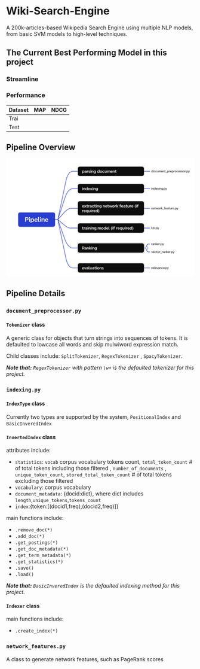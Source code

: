 # Wiki-Search-Engine
A 200k-articles-based Wikipedia Search Engine using multiple NLP models, from basic SVM models to high-level techniques. 

## The Current Best Performing Model in this project
### Streamline
### Performance

| Dataset | MAP | NDCG |
|---------|-----|------|
| Trai|     |      |
| Test    |     |      |


## Pipeline Overview
![alt text](image.png)

## Pipeline Details
### `document_preprocessor.py`
####  `Tokenizer`  class
A generic class for objects that turn strings into sequences of tokens. It is defaulted to lowcase all words and skip mulwiword expression match. 

Child classes include: `SplitTokenizer`, `RegexTokenizer` , `SpacyTokenizer`.

 <em> **Note that:** `RegexTokenizer` with pattern `\w+` is the defaulted tokenizer for this project. </em>

### `indexing.py`

#### `IndexType` class

Currently two types are supported by the system, `PositionalIndex` and `BasicInveredIndex` 

#### `InvertedIndex` class
attributes include:
- `statistics`: `vocab` corpus vocabulary tokens count, `total_token_count` # of total tokens including those filtered , `number_of_documents` , `unique_token_count`, `stored_total_token_count` # of total tokens excluding those filtered
- `vocabulary`: corpus vocabulary
- `document_metadata`: {docid:dict}, where dict includes `length`,`unique_tokens`,`tokens_count`
- `index`:{token:[(docid1,freq),(docid2,freq)]}

main functions include:
- `.remove_doc(*)`
- `.add_doc(*)`
- `.get_postings(*)`
- `.get_doc_metadata(*)`
- `.get_term_metadata(*)`
- `.get_statistics(*)`
- `.save()`
- `.load()`

 <em> **Note that:** `BasicInveredIndex` is the defaulted indexing method for this project. </em>

#### `Indexer` class
main functions include:
- `.create_index(*)`

### `network_features.py`

A class to generate network features, such as PageRank scores
